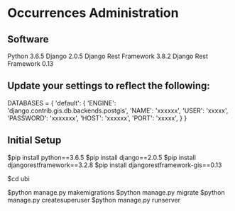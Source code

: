 # Occurrences Administration


Software
----------
Python  3.6.5
Django 2.0.5
Django Rest Framework 3.8.2
Django Rest Framework 0.13

Update your settings to reflect the following:
------------------------------------------------
DATABASES = {
    'default': {
        'ENGINE': 'django.contrib.gis.db.backends.postgis',
        'NAME': 'xxxxxx',
        'USER': 'xxxxx',
        'PASSWORD': 'xxxxxxx',
        'HOST': 'xxxxxx',
        'PORT': 'xxxxx',
    }
}

Initial Setup
--------------
$pip install python==3.6.5
$pip install django==2.0.5
$pip install djangorestframework==3.2.8
$pip install djangorestframework-gis==0.13

$cd ubi

$python manage.py makemigrations
$python manage.py migrate
$python manage.py createsuperuser
$python manage.py runserver
